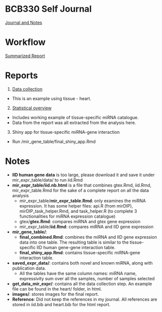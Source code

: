 # BCB330 Self Journal
[Journal and Notes](https://github.com/helen307/BCB330/wiki)<br/>
# Workflow
[Summarized Report](https://github.com/helen307/BCB330/wiki/final_report)<br/>
# Reports
1. [Data collection](https://htmlpreview.github.io/?https://github.com/helen307/BCB330/blob/master/get_data_mir_expr/normal_tissues/heart/heart.nb.html)<br/>
* This is an example using tissue - heart.

2. [Statistical overview](https://htmlpreview.github.io/?https://github.com/helen307/BCB330/blob/master/mir_expr_table/iid.nb.html)<br/>
* Includes working example of tissue-specific miRNA catalogue.
* Data from the report was all extracted from the analysis here.

3. Shiny app for tissue-specific miRNA-gene interaction
* Run /mir_gene_table/final_shiny_app.Rmd

# Notes
* __IID human gene data__ is too large, please download it and save it under mir_expr_table/data/ to run iid.Rmd
* __mir_expr_table/iid.nb.html__ is a file that combines gtex.Rmd, iid.Rmd, mir_expr_table.Rmd for the sake of a complete report on all the data analysis
  * mir_expr_table/__mir_expr_table.Rmd__: only examines the miRNA expression. It has some helper files: api.R (from mirDIP), mirDIP_task_helper.Rmd, and task_helper.R (to complete 3 functionalities for miRNA expression catalogue)
  * gtex/__gtex.Rmd__: compares miRNA and gtex gene expression
  * mir_expr_table/__iid.Rmd__: compares miRNA and IID gene expression
* __mir_gene_table/__: 
  * __final_combined.Rmd__: combines the miRNA and IID gene expression data into one table. The resulting table is similar to the tissue-specific IID human gene-gene interaction table.
  * __final_shiny_app.Rmd__: contains tissue-specific miRNA-gene interaction table.
* __saved_expr_data/__: contains both novel and known miRNA, along with publication data.
  * All the tables have the same column names: miRNA name, expressivity sum over all the samples, number of samples selected
* __get_data_mir_expr/__: contains all the data collection step. An example file can be found in the heart/ folder, in html.
* __images/__: stores images for the final report.
* __Reference__: Did not keep the references in my journal. All references are stored in iid.bib and heart.bib for the html report.
  
